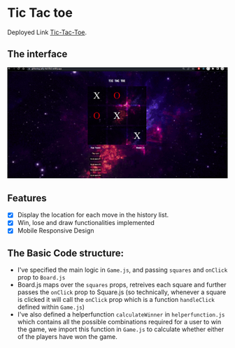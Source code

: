 # Tic Tac toe 

Deployed Link [Tic-Tac-Toe](https://glittering-jelly-4a17b2.netlify.app/).

## The interface

![](jui.PNG)

## Features 
- [x] Display the location for each move in the history list.
- [x] Win, lose and draw functionalities implemented
- [x] Mobile Responsive Design 

## The Basic Code structure:
- I've specified the main logic in `Game.js`, and passing `squares` and `onClick` prop to `Board.js` 
- Board.js maps over the `squares` props, retreives each square and further passes the `onClick` prop to Square.js (so technically, whenever a square is clicked it will call the `onClick` prop which is a function `handleClick` defined within `Game.js`)
- I've also defined a helperfunction `calculateWinner` in `helperfunction.js` which contains all the possible combinations required for a user to win the game, we import this function in `Game.js` to calculate whether either of the players have won the game.
  


